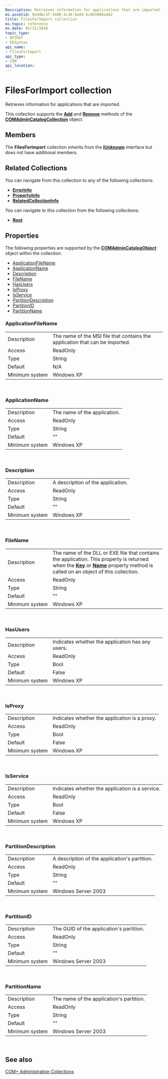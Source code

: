 ```yaml
---
Description: Retrieves information for applications that are imported.
ms.assetid: 9ed4bc3f-3490-4c36-ba94-bc803886a4d2
title: FilesForImport collection
ms.topic: reference
ms.date: 05/31/2018
topic_type: 
- APIRef
- kbSyntax
api_name: 
- FilesForImport
api_type: 
- COM
api_location: 
---
```


# FilesForImport collection

Retrieves information for applications that are imported.

This collection supports the [**Add**](/windows/desktop/api/ComAdmin/nf-comadmin-icatalogcollection-add) and [**Remove**](/windows/desktop/api/ComAdmin/nf-comadmin-icatalogcollection-remove) methods of the [**COMAdminCatalogCollection**](comadmincatalogcollection.md) object.

## Members

The **FilesForImport** collection inherits from the [**IUnknown**](/windows/desktop/api/unknwn/nn-unknwn-iunknown) interface but does not have additional members.

## Related Collections

You can navigate from this collection to any of the following collections:

-   [**ErrorInfo**](errorinfo.md)
-   [**PropertyInfo**](propertyinfo.md)
-   [**RelatedCollectionInfo**](relatedcollectioninfo.md)

You can navigate to this collection from the following collections:

-   [**Root**](root.md)

## Properties

The following properties are supported by the [**COMAdminCatalogObject**](comadmincatalogobject.md) object within the collection:

-   [ApplicationFileName](#applicationfilename)
-   [ApplicationName](#applicationname)
-   [Description](#partitiondescription)
-   [FileName](#applicationfilename)
-   [HasUsers](#hasusers)
-   [IsProxy](#isproxy)
-   [IsService](#isservice)
-   [PartitionDescription](#partitiondescription)
-   [PartitionID](#partitionid)
-   [PartitionName](#partitionname)

### ApplicationFileName



|                |                                                                              |
|----------------|------------------------------------------------------------------------------|
| Description    | The name of the MSI file that contains the application that can be imported. |
| Access         | ReadOnly                                                                     |
| Type           | String                                                                       |
| Default        | N/A                                                                          |
| Minimum system | Windows XP                                                                   |



 

### ApplicationName



|                |                              |
|----------------|------------------------------|
| Description    | The name of the application. |
| Access         | ReadOnly                     |
| Type           | String                       |
| Default        | ""                           |
| Minimum system | Windows XP                   |



 

### Description



|                |                                   |
|----------------|-----------------------------------|
| Description    | A description of the application. |
| Access         | ReadOnly                          |
| Type           | String                            |
| Default        | ""                                |
| Minimum system | Windows XP                        |



 

### FileName



|                |                                                                                                                                                                                                                                       |
|----------------|---------------------------------------------------------------------------------------------------------------------------------------------------------------------------------------------------------------------------------------|
| Description    | The name of the DLL or EXE file that contains the application. This property is returned when the [**Key**](/windows/desktop/api/ComAdmin/nf-comadmin-icatalogobject-get_key) or [**Name**](/windows/desktop/api/ComAdmin/nf-comadmin-icatalogobject-get_name) property method is called on an object of this collection. |
| Access         | ReadOnly                                                                                                                                                                                                                              |
| Type           | String                                                                                                                                                                                                                                |
| Default        | ""                                                                                                                                                                                                                                    |
| Minimum system | Windows XP                                                                                                                                                                                                                            |



 

### HasUsers



|                |                                                  |
|----------------|--------------------------------------------------|
| Description    | Indicates whether the application has any users. |
| Access         | ReadOnly                                         |
| Type           | Bool                                             |
| Default        | False                                            |
| Minimum system | Windows XP                                       |



 

### IsProxy



|                |                                               |
|----------------|-----------------------------------------------|
| Description    | Indicates whether the application is a proxy. |
| Access         | ReadOnly                                      |
| Type           | Bool                                          |
| Default        | False                                         |
| Minimum system | Windows XP                                    |



 

### IsService



|                |                                                 |
|----------------|-------------------------------------------------|
| Description    | Indicates whether the application is a service. |
| Access         | ReadOnly                                        |
| Type           | Bool                                            |
| Default        | False                                           |
| Minimum system | Windows XP                                      |



 

### PartitionDescription



|                |                                               |
|----------------|-----------------------------------------------|
| Description    | A description of the application's partition. |
| Access         | ReadOnly                                      |
| Type           | String                                        |
| Default        | ""                                            |
| Minimum system | Windows Server 2003                           |



 

### PartitionID



|                |                                          |
|----------------|------------------------------------------|
| Description    | The GUID of the application's partition. |
| Access         | ReadOnly                                 |
| Type           | String                                   |
| Default        | ""                                       |
| Minimum system | Windows Server 2003                      |



 

### PartitionName



|                |                                          |
|----------------|------------------------------------------|
| Description    | The name of the application's partition. |
| Access         | ReadOnly                                 |
| Type           | String                                   |
| Default        | ""                                       |
| Minimum system | Windows Server 2003                      |



 

## See also

<dl> <dt>

[COM+ Administration Collections](com--administration-collections.md)
</dt> </dl>

 

 